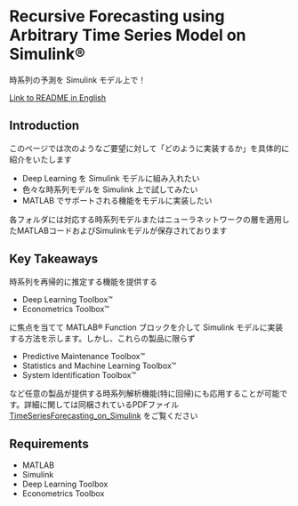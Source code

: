 # Recursive Forecasting using Arbitrary Time Series Model on Simulink®

時系列の予測を Simulink モデル上で！​

[Link to README in English](https://github.com/mathworks/Time-Series-Forecasting-Simulink/blob/master/README_EN.md)

## Introduction

このページでは次のようなご要望に対して「どのように実装するか」を具体的に紹介をいたします

- Deep Learning を Simulink モデルに組み入れたい​
- 色々な時系列モデルを Simulink 上で試してみたい​
- MATLAB でサポートされる機能をモデルに実装したい​

各フォルダには対応する時系列モデルまたはニューラネットワークの層を適用したMATLABコードおよびSimulinkモデルが保存されております

## Key Takeaways 

時系列を再帰的に推定する機能を提供する​

* Deep Learning Toolbox™​
* Econometrics Toolbox™​


に焦点を当てて MATLAB® Function ブロックを介して Simulink モデルに実装する方法を示します。しかし、これらの製品に限らず​

- Predictive Maintenance Toolbox™​
- Statistics and Machine Learning Toolbox™​
- System Identification Toolbox™​


など任意の製品が提供する時系列解析機能(特に回帰)にも応用することが可能です。詳細に関しては同梱されているPDFファイル 
[TimeSeriesForecasting_on_Simulink](https://github.com/mathworks/Time-Series-Forecasting-Simulink/blob/master/TimeSeriesForecasting_on_Simulink.pdf) をご覧ください


## Requirements

* MATLAB
* Simulink
* Deep Learning Toolbox
* Econometrics Toolbox

